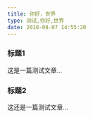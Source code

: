 ```yaml
---
title: 你好，世界
type: 测试,你好,世界
date: 2018-08-07 14:55:20
---
```

### 标题1
这是一篇测试文章...

### 标题2
这还是一篇测试文章...